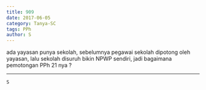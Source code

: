 ```yaml
---
title: 909
date: 2017-06-05
category: Tanya-SC
tags: PPh
author: S
---
```


ada yayasan punya sekolah, sebelumnya pegawai sekolah dipotong oleh yayasan, lalu sekolah disuruh bikin NPWP sendiri, jadi bagaimana pemotongan PPh 21 nya ?

---



`S`
